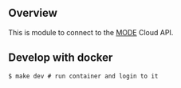 ## Overview
<p>This is module to connect to the <a href="http://www.tinkermode.com/">MODE</a> Cloud API.</p>

## Develop with docker

```
$ make dev # run container and login to it
```
